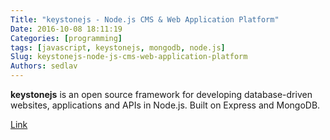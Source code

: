 ```yaml
---
Title: "keystonejs - Node.js CMS & Web Application Platform"
Date: 2016-10-08 18:11:19
Categories: [programming]
tags: [javascript, keystonejs, mongodb, node.js]
Slug: keystonejs-node-js-cms-web-application-platform
Authors: sedlav
---
```


**keystonejs** is an open source framework for developing database-driven websites, applications and APIs in Node.js. Built on Express and MongoDB.

[Link](http://keystonejs.com/)
